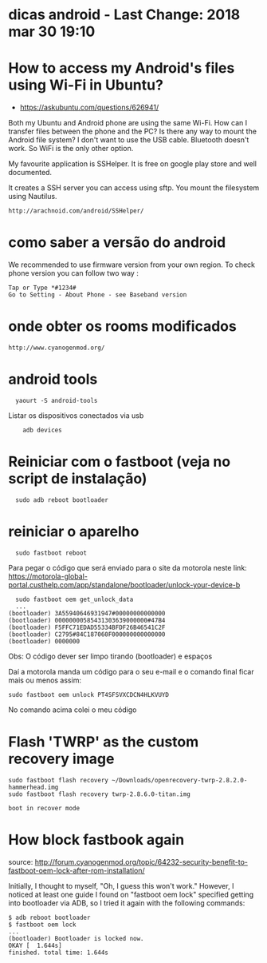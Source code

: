 # dicas android - Last Change: 2018 mar 30 19:10

# How to access my Android's files using Wi-Fi in Ubuntu?
+ https://askubuntu.com/questions/626941/

Both my Ubuntu and Android phone are using the same Wi-Fi. How can I transfer
files between the phone and the PC? Is there any way to mount the Android file
system? I don't want to use the USB cable. Bluetooth doesn't work. So WiFi is
the only other option.

My favourite application is SSHelper. It is free on google play store and well documented.

It creates a SSH server you can access using sftp. You mount the filesystem using Nautilus.

    http://arachnoid.com/android/SSHelper/

# como saber a versão do android

We recommended to use firmware version from your own region.
To check phone version you can follow two way :

    Tap or Type *#1234#
    Go to Setting - About Phone - see Baseband version

# onde obter os rooms modificados

	http://www.cyanogenmod.org/

# android tools

      yaourt -S android-tools

Listar os dispositivos conectados via usb

        adb devices

# Reiniciar com o fastboot (veja no script de instalação)

      sudo adb reboot bootloader

# reiniciar o aparelho

      sudo fastboot reboot

Para pegar o código que será enviado para o site da motorola
neste link: https://motorola-global-portal.custhelp.com/app/standalone/bootloader/unlock-your-device-b

      sudo fastboot oem get_unlock_data
      ...
    (bootloader) 3A55940646931947#00000000000000
    (bootloader) 00000000585431303639000000#47B4
    (bootloader) F5FFC71EDAD55334BFDF26B46541C2F
    (bootloader) C2795#84C187060F000000000000000
    (bootloader) 0000000

Obs: O código dever ser limpo tirando (bootloader)  e espaços

Daí a motorola manda um código para o seu e-mail
e o comando final ficar mais ou menos assim:

    sudo fastboot oem unlock PT4SFSVXCDCN4HLKVUYD

No comando acima colei o meu código

# Flash 'TWRP' as the custom recovery image

    sudo fastboot flash recovery ~/Downloads/openrecovery-twrp-2.8.2.0-hammerhead.img
    sudo fastboot flash recovery twrp-2.8.6.0-titan.img

    boot in recover mode

# How block fastbook again

source: http://forum.cyanogenmod.org/topic/64232-security-benefit-to-fastboot-oem-lock-after-rom-installation/

Initially, I thought to myself, "Oh, I guess this won't work." However, I
noticed at least one guide I found on "fastboot oem lock" specified getting
into bootloader via ADB, so I tried it again with the following commands:

    $ adb reboot bootloader
    $ fastboot oem lock
    ...
    (bootloader) Bootloader is locked now.
    OKAY [  1.644s]
    finished. total time: 1.644s
